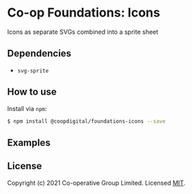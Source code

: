 # Co-op Foundations: Icons
Icons as separate SVGs combined into a sprite sheet

## Dependencies
- `svg-sprite`

## How to use
Install via `npm`:
```bash
$ npm install @coopdigital/foundations-icons --save
```

## Examples


## License
Copyright (c) 2021 Co-operative Group Limited.
Licensed [MIT](https://github.com/coopdigital/coop-frontend/blob/master/LICENSE).

 